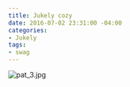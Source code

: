 ```yaml
---
title: Jukely cozy
date: 2016-07-02 23:31:00 -04:00
categories:
- Jukely
tags:
- swag
---
```


![pat_3.jpg](/uploads/pat_3.jpg)